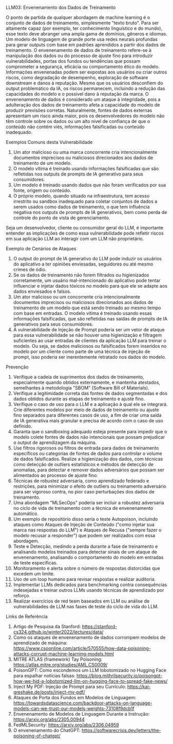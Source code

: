 LLM03: Envenenamento dos Dados de Treinamento


O ponto de partida de qualquer abordagem de machine learning é o conjunto de dados de treinamento, simplesmente "texto bruto". Para ser altamente capaz (por exemplo, ter conhecimento linguístico e do mundo), esse texto deve abranger uma ampla gama de domínios, gêneros e idiomas. Um modelo de linguagem de grande porte usa redes neurais profundas para gerar outputs com base em padrões aprendidos a partir dos dados de treinamento.
O envenenamento de dados de treinamento refere-se à manipulação dos dados ou do processo de ajuste fino para introduzir vulnerabilidades, portas dos fundos ou tendências que possam comprometer a segurança, eficácia ou comportamento ético do modelo. Informações envenenadas podem ser expostas aos usuários ou criar outros riscos, como degradação de desempenho, exploração de software downstream e danos à reputação. Mesmo que os usuários desconfiem do output problemático da IA, os riscos permanecem, incluindo a redução das capacidades do modelo e o possível dano à reputação da marca.
O envenenamento de dados é considerado um ataque à integridade, pois a adulteração dos dados de treinamento afeta a capacidade do modelo de produzir previsões corretas. Naturalmente, fontes de dados externas apresentam um risco ainda maior, pois os desenvolvedores do modelo não têm controle sobre os dados ou um alto nível de confiança de que o conteúdo não contém viés, informações falsificadas ou conteúdo inadequado.


Exemplos Comuns desta Vulnerabilidade


1. Um ator malicioso ou uma marca concorrente cria intencionalmente documentos imprecisos ou maliciosos direcionados aos dados de treinamento de um modelo.
1. O modelo vítima é treinado usando informações falsificadas que são refletidas nos outputs de prompts de IA generativo para seus consumidores.
2. Um modelo é treinado usando dados que não foram verificados por sua fonte, origem ou conteúdo.
3. O próprio modelo, quando situado na infraestrutura, tem acesso irrestrito ou sandbox inadequado para coletar conjuntos de dados a serem usados como dados de treinamento, o que tem influência negativa nos outputs de prompts de IA generativos, bem como perda de controle do ponto de vista de gerenciamento.


Seja um desenvolvedor, cliente ou consumidor geral do LLM, é importante entender as implicações de como essa vulnerabilidade pode refletir riscos em sua aplicação LLM ao interagir com um LLM não proprietário.


Exemplo de Cenários de Ataques


1. O output do prompt de IA generativo do LLM pode induzir os usuários do aplicativo a ter opiniões enviesadas, seguidores ou até mesmo crimes de ódio.
2. Se os dados de treinamento não forem filtrados ou higienizados corretamente, um usuário mal-intencionado do aplicativo pode tentar influenciar e injetar dados tóxicos no modelo para que ele se adapte aos dados enviesados e falsos.
3. Um ator malicioso ou um concorrente cria intencionalmente documentos imprecisos ou maliciosos direcionados aos dados de treinamento de um modelo que está sendo treinado ao mesmo tempo com base em entradas. O modelo vítima é treinado usando essas informações falsificadas, que são refletidas nas saídas de prompts de IA generativos para seus consumidores.
4. A vulnerabilidade de Injeção de Prompt poderia ser um vetor de ataque para essa vulnerabilidade se não houver uma higienização e filtragem suficientes ao usar entradas de clientes da aplicação LLM para treinar o modelo. Ou seja, se dados maliciosos ou falsificados forem inseridos no modelo por um cliente como parte de uma técnica de injeção de prompt, isso poderia ser inerentemente retratado nos dados do modelo.


Prevenção


1. Verifique a cadeia de suprimentos dos dados de treinamento, especialmente quando obtidos externamente, e mantenha atestados, semelhantes à metodologia "SBOM" (Software Bill of Materials).
2. Verifique a legitimidade correta das fontes de dados segmentadas e dos dados obtidos durante as etapas de treinamento e ajuste fino.
3. Verifique o caso de uso para o LLM e a aplicação à qual ele se integrará. Crie diferentes modelos por meio de dados de treinamento ou ajuste fino separados para diferentes casos de uso, a fim de criar uma saída de IA generativa mais granular e precisa de acordo com o caso de uso definido.
4. Garanta que o sandboxing adequado esteja presente para impedir que o modelo colete fontes de dados não intencionais que possam prejudicar o output de aprendizagem da máquina.
5. Use filtros rigorosos ou filtros de entrada para dados de treinamento específicos ou categorias de fontes de dados para controlar o volume de dados falsificados. Realize a higienização dos dados, com técnicas como detecção de outliers estatísticos e métodos de detecção de anomalias, para detectar e remover dados adversários que possam ser alimentados ao processo de ajuste fino.
6. Técnicas de robustez adversaria, como aprendizado federado e restrições, para minimizar o efeito de outliers ou treinamento adversário para ser vigoroso contra, no pior caso perturbações dos dados de treinamento.
1. Uma abordagem "MLSecOps" poderia ser incluir a robustez adversaria no ciclo de vida de treinamento com a técnica de envenenamento automático.
2. Um exemplo de repositório disso seria o teste Autopoison, incluindo ataques como Ataques de Injeção de Conteúdo ("como injetar sua marca nas respostas do LLM") e Ataques de Recusa ("sempre fazer o modelo recusar a responder") que podem ser realizados com essa abordagem.
7. Teste e Detecção, medindo a perda durante a fase de treinamento e analisando modelos treinados para detectar sinais de um ataque de envenenamento, analisando o comportamento do modelo em entradas de teste específicas.
1. Monitoramento e alerta sobre o número de respostas distorcidas que excedem um limite.
2. Uso de um loop humano para revisar respostas e realizar auditoria.
3. Implementar LLMs dedicados para benchmarking contra consequências indesejadas e treinar outros LLMs usando técnicas de aprendizado por reforço.
4. Realizar exercícios de red team baseados em LLM ou análise de vulnerabilidades de LLM nas fases de teste do ciclo de vida do LLM.




Links de Referência


1. Artigo de Pesquisa da Stanford: https://stanford-cs324.github.io/winter2022/lectures/data/
2. Como os ataques de envenenamento de dados corrompem modelos de aprendizado de máquina: https://www.csoonline.com/article/570555/how-data-poisoning-attacks-corrupt-machine-learning-models.html
3. MITRE ATLAS (framework) Tay Poisoning: https://atlas.mitre.org/studies/AML.CS0009/
4. PoisonGPT: Como escondemos um LLM lobotomizado no Hugging Face para espalhar notícias falsas: https://blog.mithrilsecurity.io/poisongpt-how-we-hid-a-lobotomized-llm-on-hugging-face-to-spread-fake-news/
5. Inject My PDF: Injeção de Prompt para seu Currículo: https://kai-greshake.de/posts/inject-my-pdf/
6. Ataques de Porta dos Fundos em Modelos de Linguagem: https://towardsdatascience.com/backdoor-attacks-on-language-models-can-we-trust-our-models-weights-73108f9dcb1f
7. Envenenamento de Modelos de Linguagem Durante a Instrução: https://arxiv.org/abs/2305.00944
8. FedMLSecurity: https://arxiv.org/abs/2306.04959
9. O envenenamento do ChatGPT: https://softwarecrisis.dev/letters/the-poisoning-of-chatgpt/




